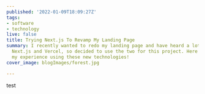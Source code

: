 ```yaml
---
published: '2022-01-09T18:09:27Z'
tags:
- software
- technology
live: false
title: Trying Next.js To Revamp My Landing Page
summary: I recently wanted to redo my landing page and have heard a lot of buzz about
  Next.js and Vercel, so decided to use the two for this project. Here is a bit about
  my experience using these new technologies!
cover_image: blogImages/forest.jpg

---
```

test